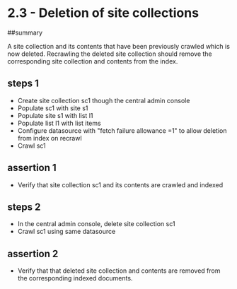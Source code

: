 # 2.3 - Deletion of site collections

##summary 

A site collection and its contents that have been previously crawled which is now deleted. Recrawling the deleted site collection should remove the corresponding site collection and contents from the index.

## steps 1

  * Create site collection sc1 though the central admin console 
  * Populate sc1 with site s1
  * Populate site s1 with list l1 
  * Populate list l1 with list items
  * Configure datasource with "fetch failure allowance =1" to allow deletion from index on recrawl
  * Crawl sc1 
  
## assertion 1 

  * Verify that site collection sc1 and its contents are crawled and indexed

## steps 2

  * In the central admin console, delete site collection sc1
  * Crawl sc1 using same datasource

## assertion 2

  * Verify that that deleted site collection and contents are removed from the corresponding indexed documents.

